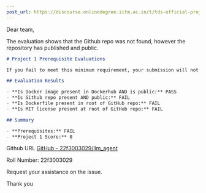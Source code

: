 ```yaml
---
post_url: https://discourse.onlinedegree.iitm.ac.in/t/tds-official-project1-discrepencies/171141/162
---
```

Dear team,

The evaluation shows that the Github repo was not found, however the repository has published and public.  

```markdown
# Project 1 Prerequisite Evaluations

If you fail to meet this minimum requirement, your submission will not be accepted.

## Evaluation Results

- **Is Docker image present in Dockerhub AND is public:** PASS
- **Is Github repo present AND public:** FAIL
- **Is Dockerfile present in root of GitHub repo:** FAIL
- **Is MIT license present at root of GitHub repo:** FAIL

## Summary

- **Prerequisites:** FAIL
- **Project 1 Score:** 0
```

Github URL [GitHub - 22f3003029/llm\_agent](https://github.com/22f3003029/llm_agent)

Roll Number: 22f3003029

Request your assistance on the issue.

Thank you